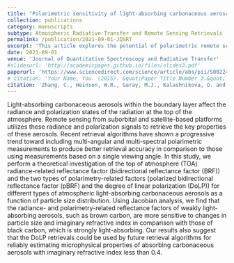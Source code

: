 ```yaml
---
title: "Polarimetric sensitivity of light-absorbing carbonaceous aerosols over ocean: A theoretical assessment"
collection: publications
category: manuscripts
subtype: Atmospheric Radiative Transfer and Remote Sensing Retrievals
permalink: /publication/2021-09-01-JQSRT
excerpt: 'This article explores the potential of polarimetric remote sensing for retrieving information on particle size and composition.'
date: 2021-09-01
venue: 'Journal of Quantitative Spectroscopy and Radiative Transfer'
#slidesurl: 'http://academicpages.github.io/files/slides3.pdf'
paperurl: 'https://www.sciencedirect.com/science/article/abs/pii/S0022407321002521'
# citation: 'Your Name, You. (2015). &quot;Paper Title Number 3.&quot; <i>Journal 1</i>. 1(3).'
citation: 'Zhang, C., Heinson, W.R., Garay, M.J., Kalashnikova, O. and Chakrabarty, R.K., 2021. Polarimetric sensitivity of light-absorbing carbonaceous aerosols over ocean: A theoretical assessment. Journal of Quantitative Spectroscopy and Radiative Transfer, 272, p.107759.'
---
```


<!--more-->
<!-- #details of this work -->

Light-absorbing carbonaceous aerosols within the boundary layer affect the radiance and polarization states of the radiation at the top of the atmosphere. Remote sensing from suborbital and satellite-based platforms utilizes these radiance and polarization signals to retrieve the key properties of these aerosols. Recent retrieval algorithms have shown a progressive trend toward including multi-angular and multi-spectral polarimetric measurements to produce better retrieval accuracy in comparison to those using measurements based on a single viewing angle. In this study, we perform a theoretical investigation of the top of atmosphere (TOA) radiance-related reflectance factor (bidirectional reflectance factor (BRF)) and the two types of polarimetry-related factors (polarized bidirectional reflectance factor (pBRF) and the degree of linear polarization (DoLP)) for different types of atmospheric light-absorbing carbonaceous aerosols as a function of particle size distribution. Using Jacobian analysis, we find that the radiance- and polarimetry-related reflectance factors of weakly light-absorbing aerosols, such as brown carbon, are more sensitive to changes in particle size and imaginary refractive index in comparison with those of black carbon, which is strongly light-absorbing. Our results also suggest that the DoLP retrievals could be used by future retrieval algorithms for reliably estimating microphysical properties of absorbing carbonaceous aerosols with imaginary refractive index less than 0.4.